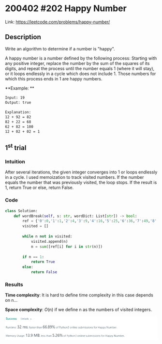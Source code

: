 # 200402 #202 Happy Number
Link: https://leetcode.com/problems/happy-number/

## Description
Write an algorithm to determine if a number is "happy".

A happy number is a number defined by the following process: Starting with any positive integer, replace the number by the sum of the squares of its digits, and repeat the process until the number equals 1 (where it will stay), or it loops endlessly in a cycle which does not include 1. Those numbers for which this process ends in 1 are happy numbers.

**Example: **

    Input: 19
    Output: true

    Explanation: 
    12 + 92 = 82
    82 + 22 = 68
    62 + 82 = 100
    12 + 02 + 02 = 1

## 1<sup>st</sup> trial

### Intuition
After several iterations, the given integer converges into 1 or loops endlessly in a cycle. I used memoization to track visited numbers. If the number equals the number that was previously visited, the loop stops. If the result is 1, return True or else, return False.

### Code
```python
class Solution:
    def wordBreak(self, s: str, wordDict: List[str]) -> bool:
        ref = {'0':0,'1':1,'2':4,'3':9,'4':16,'5':25,'6':36,'7':49,'8':64,'9':81}
        visited = []
        
        while n not in visited:
            visited.append(n)
            n = sum([ref[i] for i in str(n)])
        
        if n == 1:
            return True
        else:
            return False
```

### Results
**Time complexity**: It is hard to define time complexity in this case depends on n...

**Space complexity**: *O*(n) if we define n as the numbers of visited integers.

![1st trial](https://github.com/minyookim/DailyCoding/blob/master/200402%20%23202%20Happy%20Number/1st%20trial.PNG)
